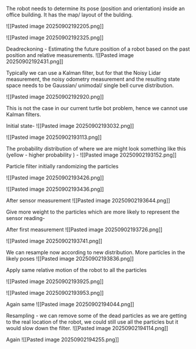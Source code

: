 The robot needs to determine its pose (position and orientation) inside an office building. It has the map/ layout of the bulding.

![[Pasted image 20250902192205.png]]

![[Pasted image 20250902192325.png]]

Deadreckoning - Estimating the future position of a robot based on the past position and relative measurements.
![[Pasted image 20250902192431.png]]

Typically we can use a Kalman filter, but for that the Noisy Lidar measurement, the noisy odometry measurement and the resulting state space needs to be Gaussian/ unimodal/ single bell curve distribution.

![[Pasted image 20250902192920.png]]

This is not the case in our current turtle bot problem, hence we cannot use Kalman filters.


Initial state-
![[Pasted image 20250902193032.png]]

![[Pasted image 20250902193113.png]]

The probability distribution of where we are might look something like this (yellow - higher probability ) -
![[Pasted image 20250902193152.png]]

Particle filter initially randomizing the particles

![[Pasted image 20250902193426.png]]

![[Pasted image 20250902193436.png]]

After sensor measurement
![[Pasted image 20250902193644.png]]

Give more weight to the particles which are more likely to represent the sensor reading-

After first measurement
![[Pasted image 20250902193726.png]]

![[Pasted image 20250902193741.png]]

We can resample now according to new distribution. More particles in the likely poses 
![[Pasted image 20250902193836.png]]

Apply same relative motion of the robot to all the particles

![[Pasted image 20250902193925.png]]

![[Pasted image 20250902193953.png]]

Again same
![[Pasted image 20250902194044.png]]

Resampling - we can remove some of the dead particles as we are getting to the real location of the robot, we could still use all the particles but it would slow down the filter.
![[Pasted image 20250902194114.png]]

Again
![[Pasted image 20250902194255.png]]


